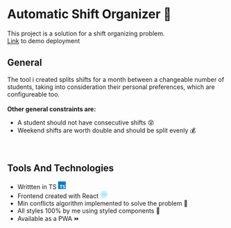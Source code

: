 # Automatic Shift Organizer 📆

This project is a solution for a shift organizing problem.
<br />
[Link](https://listguy.github.io/Shift-Organizer/) to demo deployment 
<br />
## General
The tool i created splits shifts for a month between a changeable number of students, taking into consideration their personal preferences, which are configureable too.
<br />
<br />
**Other general constraints are:**
- A student should not have consecutive shifts 😵
- Weekend shifts are worth double and should be split evenly 💰
<br />

## Tools And Technologies

- Writtten in TS <img src="https://raw.githubusercontent.com/devicons/devicon/master/icons/typescript/typescript-original.svg" height="18" width="18" />
- Frontend created with React <img src="https://raw.githubusercontent.com/devicons/devicon/master/icons/react/react-original.svg" height="18" width="18" />
- Min conflicts algorithm implemented to solve the problem 🤖
- All styles 100% by me using styled components 💅
- Available as a PWA ⏩
